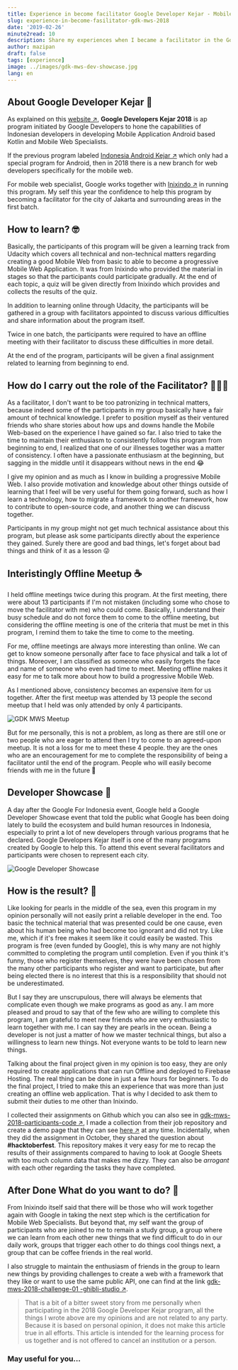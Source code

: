 ```yaml
---
title: Experience in become facilitator Google Developer Kejar - Mobile Web Specialist 2018
slug: experience-in-become-fasilitator-gdk-mws-2018
date: '2019-02-26'
minute2read: 10
description: Share my experiences when I became a facilitator in the Google Developer Kejar program for Mobile Web Specialist in 2018
author: mazipan
draft: false
tags: [experience]
image: ../images/gdk-mws-dev-showcase.jpg
lang: en
---
```


## About Google Developer Kejar 🏃‍

As explained on this [website ↗️](https://events.withgoogle.com/googledeveloperskejar/), **Google Developers Kejar 2018** is ap program initiated by Google Developers to hone the capabilities of Indonesian developers in developing Mobile Application Android based Kotlin and Mobile Web Specialists.

If the previous program labeled [Indonesia Android Kejar ↗️](https://events.withgoogle.com/indonesiaandroidkejar/) which only had a special program for Android, then in 2018 there is a new branch for web developers specifically for the mobile web.

For mobile web specialist, Google works together with [Inixindo ↗️](https://inixindo.co.id/) in running this program. My self this year the confidence to help this program by becoming a facilitator for the city of Jakarta and surrounding areas in the first batch.

## How to learn? 🤓

Basically, the participants of this program will be given a learning track from Udacity which covers all technical and non-technical matters regarding creating a good Mobile Web from basic to able to become a progressive Mobile Web Application. It was from Inixindo who provided the material in stages so that the participants could participate gradually. At the end of each topic, a quiz will be given directly from Inixindo which provides and collects the results of the quiz.

In addition to learning online through Udacity, the participants will be gathered in a group with facilitators appointed to discuss various difficulties and share information about the program itself.

Twice in one batch, the participants were required to have an offline meeting with their facilitator to discuss these difficulties in more detail.

At the end of the program, participants will be given a final assignment related to learning from beginning to end.

## How do I carry out the role of the Facilitator? 👨‍👧‍👦

As a facilitator, I don't want to be too patronizing in technical matters, because indeed some of the participants in my group basically have a fair amount of technical knowledge. I prefer to position myself as their ventured friends who share stories about how ups and downs handle the Mobile Web-based on the experience I have gained so far. I also tried to take the time to maintain their enthusiasm to consistently follow this program from beginning to end, I realized that one of our illnesses together was a matter of consistency. I often have a passionate enthusiasm at the beginning, but sagging in the middle until it disappears without news in the end 😂

I give my opinion and as much as I know in building a progressive Mobile Web. I also provide motivation and knowledge about other things outside of learning that I feel will be very useful for them going forward, such as how I learn a technology, how to migrate a framework to another framework, how to contribute to open-source code, and another thing we can discuss together.

Participants in my group might not get much technical assistance about this program, but please ask some participants directly about the experience they gained. Surely there are good and bad things, let's forget about bad things and think of it as a lesson 😜

## Interistingly Offline Meetup ☕️

I held offline meetings twice during this program. At the first meeting, there were about 13 participants if I'm not mistaken (including some who chose to move the facilitator with me) who could come. Basically, I understand their busy schedule and do not force them to come to the offline meeting, but considering the offline meeting is one of the criteria that must be met in this program, I remind them to take the time to come to the meeting.

For me, offline meetings are always more interesting than online. We can get to know someone personally after face to face physical and talk a lot of things. Moreover, I am classified as someone who easily forgets the face and name of someone who even had time to meet. Meeting offline makes it easy for me to talk more about how to build a progressive Mobile Web.

As I mentioned above, consistency becomes an expensive item for us together. After the first meetup was attended by 13 people the second meetup that I held was only attended by only 4 participants.

![GDK MWS Meetup](../images/gdk-mws-meetup.jpg)

But for me personally, this is not a problem, as long as there are still one or two people who are eager to attend then I try to come to an agreed-upon meetup. It is not a loss for me to meet these 4 people. they are the ones who are an encouragement for me to complete the responsibility of being a facilitator until the end of the program. People who will easily become friends with me in the future 🤩

## Developer Showcase 🌅

A day after the Google For Indonesia event, Google held a Google Developer Showcase event that told the public what Google has been doing lately to build the ecosystem and build human resources in Indonesia, especially to print a lot of new developers through various programs that he declared. Google Developers Kejar itself is one of the many programs created by Google to help this. To attend this event several facilitators and participants were chosen to represent each city.

![Google Developer Showcase](../images/gdk-mws-dev-showcase.jpg)

## How is the result? 💎

Like looking for pearls in the middle of the sea, even this program in my opinion personally will not easily print a reliable developer in the end. Too basic the technical material that was presented could be one cause, even about his human being who had become too ignorant and did not try. Like me, which if it's free makes it seem like it could easily be wasted. This program is free (even funded by Google), this is why many are not highly committed to completing the program until completion. Even if you think it's funny, those who register themselves, they were have been chosen from the many other participants who register and want to participate, but after being elected there is no interest that this is a responsibility that should not be underestimated.

But I say they are unscrupulous, there will always be elements that complicate even though we make programs as good as any. I am more pleased and proud to say that of the few who are willing to complete this program, I am grateful to meet new friends who are very enthusiastic to learn together with me. I can say they are pearls in the ocean. Being a developer is not just a matter of how we master technical things, but also a willingness to learn new things. Not everyone wants to be told to learn new things.

Talking about the final project given in my opinion is too easy, they are only required to create applications that can run Offline and deployed to Firebase Hosting. The real thing can be done in just a few hours for beginners. To do the final project, I tried to make this an experience that was more than just creating an offline web application. That is why I decided to ask them to submit their duties to me other than Inixindo.

I collected their assignments on Github which you can also see in [gdk-mws-2018-participants-code ↗️](https://github.com/mazipan/gdk-mws-2018-participants-code), I made a collection from their job repository and create a demo page that they can see [here ↗️](https://mazipan.github.io/gdk-mws-2018-participants-code/) at any time. Incidentally, when they did the assignment in October, they shared the question about **#hacktoberfest**. This repository makes it very easy for me to recap the results of their assignments compared to having to look at Google Sheets with too much column data that makes me dizzy. They can also be *arrogant* with each other regarding the tasks they have completed.

## After Done What do you want to do? 🎉

From Inixindo itself said that there will be those who will work together again with Google in taking the next step which is the certification for Mobile Web Specialists. But beyond that, my self want the group of participants who are joined to me to remain a study group, a group where we can learn from each other new things that we find difficult to do in our daily work, groups that trigger each other to do things cool things next, a group that can be coffee friends in the real world.

I also struggle to maintain the enthusiasm of friends in the group to learn new things by providing challenges to create a web with a framework that they like or want to use the same public API, one can find at the link [gdk-mws-2018-challenge-01 -ghibli-studio ↗️](https://github.com/mazipan/gdk-mws-2018-challenge-01-ghibli-studio).

> That is a bit of a bitter sweet story from me personally when participating in the 2018 Google Developer Kejar program, all the things I wrote above are my opinions and are not related to any party. Because it is based on personal opinion, it does not make this article true in all efforts. This article is intended for the learning process for us together and is not offered to cancel an institution or a person.

### May useful for you...
